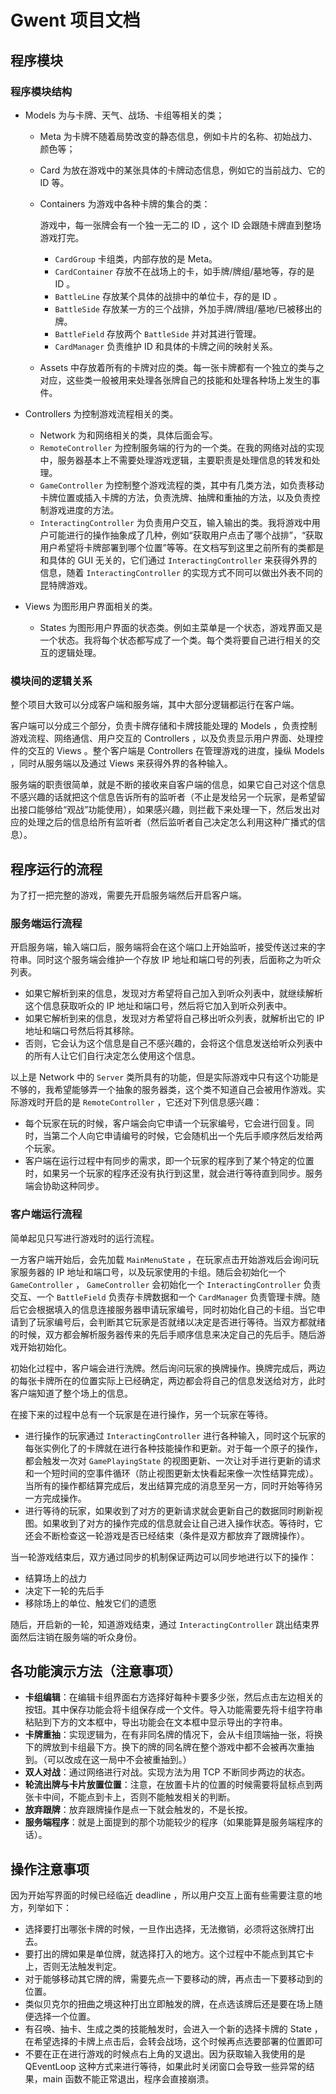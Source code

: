 # Gwent 项目文档

## 程序模块

### 程序模块结构

- Models 为与卡牌、天气、战场、卡组等相关的类；

  - Meta 为卡牌不随着局势改变的静态信息，例如卡片的名称、初始战力、颜色等；

  - Card 为放在游戏中的某张具体的卡牌动态信息，例如它的当前战力、它的 ID 等。

  - Containers 为游戏中各种卡牌的集合的类：

    游戏中，每一张牌会有一个独一无二的 ID ，这个 ID 会跟随卡牌直到整场游戏打完。

    - `CardGroup` 卡组类，内部存放的是 Meta。
    - `CardContainer` 存放不在战场上的卡，如手牌/牌组/墓地等，存的是 ID 。
    - `BattleLine` 存放某个具体的战排中的单位卡，存的是 ID 。
    - `BattleSide` 存放某一方的三个战排，外加手牌/牌组/墓地/已被移出的牌。
    - `BattleField` 存放两个 `BattleSide` 并对其进行管理。
    - `CardManager` 负责维护 ID 和具体的卡牌之间的映射关系。

  - Assets 中存放着所有的卡牌对应的类。每一张卡牌都有一个独立的类与之对应，这些类一般被用来处理各张牌自己的技能和处理各种场上发生的事件。

- Controllers 为控制游戏流程相关的类。

  - Network 为和网络相关的类，具体后面会写。
  - `RemoteController` 为控制服务端的行为的一个类。在我的网络对战的实现中，服务器基本上不需要处理游戏逻辑，主要职责是处理信息的转发和处理。
  - `GameController` 为控制整个游戏流程的类，其中有几类方法，如负责移动卡牌位置或插入卡牌的方法，负责洗牌、抽牌和重抽的方法，以及负责控制游戏进度的方法。
  - `InteractingController` 为负责用户交互，输入输出的类。我将游戏中用户可能进行的操作抽象成了几种，例如“获取用户点击了哪个战排”，“获取用户希望将卡牌部署到哪个位置”等等。在文档写到这里之前所有的类都是和具体的 GUI 无关的，它们通过 `InteractingController` 来获得外界的信息，随着 `InteractingController` 的实现方式不同可以做出外表不同的昆特牌游戏。

- Views 为图形用户界面相关的类。

  - States 为图形用户界面的状态类。例如主菜单是一个状态，游戏界面又是一个状态。我将每个状态都写成了一个类。每个类将要自己进行相关的交互的逻辑处理。

### 模块间的逻辑关系

整个项目大致可以分成客户端和服务端，其中大部分逻辑都运行在客户端。

客户端可以分成三个部分，负责卡牌存储和卡牌技能处理的 Models ，负责控制游戏流程、网络通信、用户交互的 Controllers ，以及负责显示用户界面、处理控件的交互的 Views 。整个客户端是 Controllers 在管理游戏的进度，操纵 Models ，同时从服务端以及通过 Views 来获得外界的各种输入。

服务端的职责很简单，就是不断的接收来自客户端的信息，如果它自己对这个信息不感兴趣的话就把这个信息告诉所有的监听者（不止是发给另一个玩家，是希望留出接口能够给“观战”功能使用），如果感兴趣，则拦截下来处理一下，然后发出对应的处理之后的信息给所有监听者（然后监听者自己决定怎么利用这种广播式的信息）。

## 程序运行的流程

为了打一把完整的游戏，需要先开启服务端然后开启客户端。

### 服务端运行流程

开启服务端，输入端口后，服务端将会在这个端口上开始监听，接受传送过来的字符串。同时这个服务端会维护一个存放 IP 地址和端口号的列表，后面称之为听众列表。

- 如果它解析到来的信息，发现对方希望将自己加入到听众列表中，就继续解析这个信息获取听众的 IP 地址和端口号，然后将它加入到听众列表中。
- 如果它解析到来的信息，发现对方希望将自己移出听众列表，就解析出它的 IP 地址和端口号然后将其移除。
- 否则，它会认为这个信息是自己不感兴趣的，会将这个信息发送给听众列表中的所有人让它们自行决定怎么使用这个信息。

以上是 Network 中的 `Server` 类所具有的功能，但是实际游戏中只有这个功能是不够的，我希望能够弄一个抽象的服务器类，这个类不知道自己会被用作游戏。实际游戏时开启的是 `RemoteController` ，它还对下列信息感兴趣：

- 每个玩家在玩的时候，客户端会向它申请一个玩家编号，它会进行回复。同时，当第二个人向它申请编号的时候，它会随机出一个先后手顺序然后发给两个玩家。
- 客户端在运行过程中有同步的需求，即一个玩家的程序到了某个特定的位置时，如果另一个玩家的程序还没有执行到这里，就会进行等待直到同步。服务端会协助这种同步。

### 客户端运行流程

简单起见只写进行游戏时的运行流程。

一方客户端开始后，会先加载 `MainMenuState` ，在玩家点击开始游戏后会询问玩家服务器的 IP 地址和端口号，以及玩家使用的卡组。随后会初始化一个 `GameController` ， `GameController` 会初始化一个 `InteractingController` 负责交互、一个 `BattleField` 负责存卡牌数据和一个 `CardManager` 负责管理卡牌。随后它会根据填入的信息连接服务器申请玩家编号，同时初始化自己的卡组。当它申请到了玩家编号后，会判断其它玩家是否就绪以决定是否进行等待。当双方都就绪的时候，双方都会解析服务器传来的先后手顺序信息来决定自己的先后手。随后游戏开始初始化。

初始化过程中，客户端会进行洗牌。然后询问玩家的换牌操作。换牌完成后，两边的每张卡牌所在的位置实际上已经确定，两边都会将自己的信息发送给对方，此时客户端知道了整个场上的信息。

在接下来的过程中总有一个玩家是在进行操作，另一个玩家在等待。

- 进行操作的玩家通过 `InteractingController` 进行各种输入，同时这个玩家的每张实例化了的卡牌就在进行各种技能操作和更新。对于每一个原子的操作，都会触发一次对 `GamePlayingState` 的视图更新、一次让对手进行更新的请求和一个短时间的空事件循环（防止视图更新太快看起来像一次性结算完成）。当所有的操作都结算完成后，发出结算完成的消息至另一方，同时开始等待另一方完成操作。
- 进行等待的玩家，如果收到了对方的更新请求就会更新自己的数据同时刷新视图。如果收到了对方的操作完成的信息就会让自己进入操作状态。等待时，它还会不断检查这一轮游戏是否已经结束（条件是双方都放弃了跟牌操作）。

当一轮游戏结束后，双方通过同步的机制保证两边可以同步地进行以下的操作：

- 结算场上的战力
- 决定下一轮的先后手
- 移除场上的单位、触发它们的遗愿

随后，开启新的一轮，知道游戏结束，通过 `InteractingController` 跳出结束界面然后注销在服务端的听众身份。

## 各功能演示方法（注意事项）

- **卡组编辑**：在编辑卡组界面右方选择好每种卡要多少张，然后点击左边相关的按钮。其中保存功能会将卡组保存成一个文件。导入功能需要先将卡组字符串粘贴到下方的文本框中，导出功能会在文本框中显示导出的字符串。
- **卡牌重抽**：实现逻辑为，在有非同名牌的情况下，会从卡组顶端抽一张，将换下的牌放到卡组最下方。换下的牌的同名牌在整个游戏中都不会被再次重抽到。（可以改成在这一局中不会被重抽到。）
- **双人对战**：通过网络进行对战。实现方法为用 TCP 不断同步两边的状态。
- **轮流出牌与卡片放置位置**：注意，在放置卡片的位置的时候需要将鼠标点到两张卡中间，不能点到卡上，否则不能触发相关的判断。
- **放弃跟牌**：放弃跟牌操作是点一下就会触发的，不是长按。
- **服务端程序**：就是上面提到的那个功能较少的程序（如果能算是服务端程序的话）。

## 操作注意事项

因为开始写界面的时候已经临近 deadline ，所以用户交互上面有些需要注意的地方，列举如下：

- 选择要打出哪张卡牌的时候，一旦作出选择，无法撤销，必须将这张牌打出去。
- 要打出的牌如果是单位牌，就选择打入的地方。这个过程中不能点到其它卡上，否则无法触发判定。
- 对于能够移动其它牌的牌，需要先点一下要移动的牌，再点击一下要移动到的位置。
- 类似贝克尔的扭曲之境这种打出立即触发的牌，在点选该牌后还是要在场上随便选择一个位置。
- 有召唤、抽卡、生成之类的技能触发时，会进入一个新的选择卡牌的 State ，在希望选择的卡牌上点击后，会转会战场，这个时候再点选要部署的位置即可
- 不要在正在进行游戏的时候点右上角的叉退出。因为获取输入我使用的是 QEventLoop 这种方式来进行等待，如果此时关闭窗口会导致一些异常的结果，main 函数不能正常退出，程序会直接崩溃。





